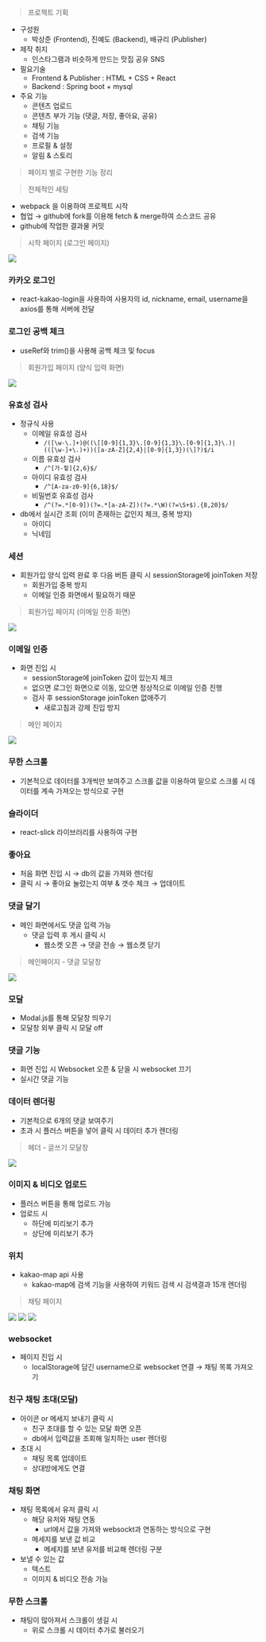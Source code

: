 > 프로젝트 기획

- 구성원
  - 박상준 (Frontend), 진예도 (Backend), 배규리 (Publisher)
- 제작 취지
  - 인스타그램과 비슷하게 만드는 맛집 공유 SNS
- 필요기술
  - Frontend & Publisher : HTML + CSS + React
  - Backend : Spring boot + mysql
- 주요 기능
  - 콘텐츠 업로드
  - 콘텐츠 부가 기능 (댓글, 저장, 좋아요, 공유)
  - 채팅 기능
  - 검색 기능
  - 프로필 & 설정
  - 알림 & 스토리

> 페이지 별로 구현한 기능 정리

> 전체적인 세팅

- webpack 을 이용하여 프로젝트 시작
- 협업 → github에 fork를 이용해 fetch & merge하여 소스코드 공유
- github에 작업한 결과물 커밋

> 시작 페이지 (로그인 페이지)

<img src="https://user-images.githubusercontent.com/61876422/134969596-ebe9dcfe-c6c6-4ae8-9699-2351e3e9071f.PNG" />

### 카카오 로그인

- react-kakao-login을 사용하여 사용자의 id, nickname, email, username을 axios를 통해 서버에 전달

### 로그인 공백 체크

- useRef와 trim()을 사용해 공백 체크 및 focus

> 회원가입 페이지 (양식 입력 화면)

<img src="https://user-images.githubusercontent.com/61876422/134969766-e21550b3-0675-42e8-9edb-33fd902bfa95.png" />

### 유효성 검사

- 정규식 사용
  - 이메일 유효성 검사
    - `/([\w-\.]+)@((\[[0-9]{1,3}\.[0-9]{1,3}\.[0-9]{1,3}\.)|(([\w-]+\.)+))([a-zA-Z]{2,4}|[0-9]{1,3})(\]?)$/i`
  - 이름 유효성 검사
    - `/^[가-힣]{2,6}$/`
  - 아이디 유효성 검사
    - `/^[A-za-z0-9]{6,18}$/`
  - 비밀번호 유효성 검사
    - `/^(?=.*[0-9])(?=.*[a-zA-Z])(?=.*\W)(?=\S+$).{8,20}$/`
- db에서 실시간 조회 (이미 존재하는 값인지 체크, 중복 방지)
  - 아이디
  - 닉네임

### 세션

- 회원가입 양식 입력 완료 후 다음 버튼 클릭 시 sessionStorage에 joinToken 저장
  - 회원가입 중복 방지
  - 이메일 인증 화면에서 필요하기 때문

> 회원가입 페이지 (이메일 인증 화면)

<img src="https://user-images.githubusercontent.com/61876422/134969818-cc90dae3-3509-4242-8b5c-7d279176df43.png" />

### 이메일 인증

- 화면 진입 시
  - sessionStorage에 joinToken 값이 있는지 체크
  - 없으면 로그인 화면으로 이동, 있으면 정상적으로 이메일 인증 진행
  - 검사 후 sessionStorage joinToken 없애주기
    - 새로고침과 강제 진입 방지

> 메인 페이지

<img src="https://user-images.githubusercontent.com/61876422/134969875-ba97f797-7880-45f7-ba47-3499084fbf5a.png" />

### 무한 스크롤

- 기본적으로 데이터를 3개씩만 보여주고 스크롤 값을 이용하여 밑으로 스크롤 시 데이터를 계속 가져오는 방식으로 구현

### 슬라이더

- react-slick 라이브러리를 사용하여 구현

### 좋아요

- 처음 화면 진입 시 → db의 값을 가져와 렌더링
- 클릭 시 → 좋아요 눌렀는지 여부 & 갯수 체크 → 업데이트

### 댓글 달기

- 메인 화면에서도 댓글 입력 가능
  - 댓글 입력 후 게시 클릭 시
    - 웹소켓 오픈 → 댓글 전송 → 웹소켓 닫기

> 메인페이지 - 댓글 모달창

<img src="https://user-images.githubusercontent.com/61876422/134969937-bcec76d8-2155-472b-9dab-91552da2cb1f.PNG" />

### 모달

- Modal.js를 통해 모달창 띄우기
- 모달창 외부 클릭 시 모달 off

### 댓글 기능

- 화면 진입 시 Websocket 오픈 & 닫을 시 websocket 끄기
- 실시간 댓글 기능

### 데이터 렌더링

- 기본적으로 6개의 댓글 보여주기
- 초과 시 플러스 버튼을 넣어 클릭 시 데이터 추가 렌더링

> 헤더 - 글쓰기 모달창

<img src="https://user-images.githubusercontent.com/61876422/134969984-9e4f2d7f-4573-4d43-804d-3ac3372d6160.PNG" />

### 이미지 & 비디오 업로드

- 플러스 버튼을 통해 업로드 가능
- 업로드 시
  - 하단에 미리보기 추가
  - 상단에 미리보기 추가

### 위치

- kakao-map api 사용
  - kakao-map에 검색 기능을 사용하여 키워드 검색 시 검색결과 15개 렌더링

> 채팅 페이지

<img src="https://user-images.githubusercontent.com/61876422/134970030-d6b76d1f-b339-4845-bccd-0c8933d14f19.png" />

<img src="https://user-images.githubusercontent.com/61876422/134970044-b5aaf36a-4f9f-41c6-ab3e-71350cbde43c.PNG" />

<img src="https://user-images.githubusercontent.com/61876422/134970053-d6003bb6-a83b-4239-8891-bcf1e351c160.png" />

### websocket

- 페이지 진입 시
  - localStorage에 담긴 username으로 websocket 연결 → 채팅 목록 가져오기

### 친구 채팅 초대(모달)

- 아이콘 or 메세지 보내기 클릭 시
  - 친구 초대를 할 수 있는 모달 화면 오픈
  - db에서 입력값을 조회해 일치하는 user 렌더링
- 초대 시
  - 채팅 목록 업데이트
  - 상대방에게도 연결

### 채팅 화면

- 채팅 목록에서 유저 클릭 시
  - 해당 유저와 채팅 연동
    - url에서 값을 가져와 websockt과 연동하는 방식으로 구현
  - 메세지를 보낸 값 비교
    - 메세지를 보낸 유저를 비교해 렌더링 구분
- 보낼 수 있는 값
  - 텍스트
  - 이미지 & 비디오 전송 가능

### 무한 스크롤

- 채팅이 많아져서 스크롤이 생길 시
  - 위로 스크롤 시 데이터 추가로 불러오기
